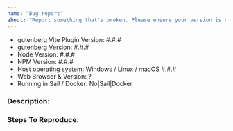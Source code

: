 ```yaml
---
name: "Bug report"
about: "Report something that's broken. Please ensure your version is still supported: https://gutenberg.com/docs/releases#support-policy"
---
```


<!-- DO NOT THROW THIS AWAY -->
<!-- Fill out the FULL versions with patch versions -->

- gutenberg Vite Plugin Version: #.#.#
- gutenberg Version: #.#.#
- Node Version: #.#.#
- NPM Version: #.#.#
- Host operating system: Windows / Linux / macOS #.#.#
- Web Browser & Version: ?
- Running in Sail / Docker: No|Sail|Docker

### Description:


### Steps To Reproduce:
